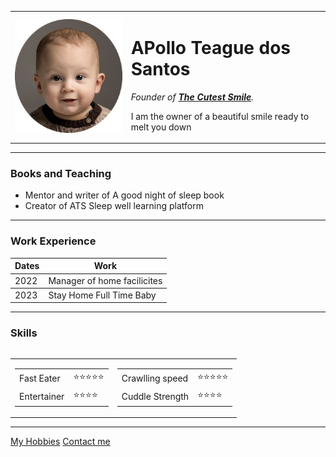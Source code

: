 <!DOCTYPE html>
<head>
  <meta charset="UTF-8">
  <title>Apollo's Personal Site</title>
</head>
<body>
<table>
    <tr>
      <td><img src="images/Apollo CV.png" alt="Apollo profile picture"/></td>
        <td><h1>APollo Teague dos Santos</h1>
        <p><em>Founder of <strong><a href="https://www.instagram.com/p/CneiUdchkr8B26vvpQ5UsQ4LQmm8ffaf2KPst40/">The Cutest Smile</a></strong>.</em></p>
        <p>I am the owner of a beautiful smile ready to melt you down</p></td>
      </tr>
  </table>
  <hr>
<h3>Books and Teaching</h3>
<ul>
  <li>Mentor and writer of A good night of sleep book</li>
<li>Creator of ATS Sleep well learning platform</li>
</ul>
<hr>
<h3>Work Experience</h3>
<table cellspacing="10"> 
  <thead>
    <tbody>
    <tr>
      <th>Dates</th>
      <th>Work</th>
    </tr>
  </tbody>
<tr>
  <td>2022</td>
  <td>Manager of home facilicites</td>
</tr>
<tbody>
  <tr>
<td>2023</td>
<td>Stay Home Full Time Baby
</td>
<tbody>
</table>
<hr>
<h3>Skills</h3>
<table cellspacing="10">
<table>
  <tr>
    <td>
      <table>
      <tr>
      <td>Fast Eater</td>
      <td>⭐️⭐️⭐️⭐️⭐️</td>
      </tr>
      <td>Entertainer</td>
      <td>⭐️⭐️⭐️⭐️</td>
      </tr>
      </table>
      </td>
      <td>
        <table>
          <tr>
          <td>Crawlling speed</td>
          <td>⭐️⭐️⭐️⭐️⭐️</td>
          </tr>
          <td>Cuddle Strength</td>
          <td>⭐️⭐️⭐️⭐️</td>
          </tr>
          </table>
      </td>
  </tr>
</table>
<hr>
<a href="My Hobbies.html">My Hobbies</a>
<a href="Contact me.html">Contact me</a>
</body>
</html>
